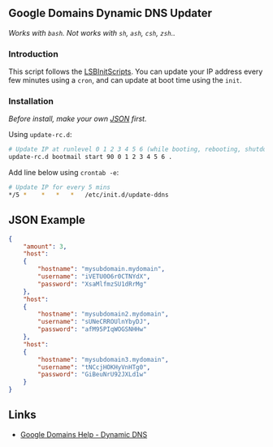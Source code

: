 ## Google Domains Dynamic DNS Updater
*Works with `bash`. Not works with `sh`, `ash`, `csh`, `zsh`..*

### Introduction

This script follows the [LSBInitScripts](https://wiki.debian.org/LSBInitScripts/).
You can update your IP address every few minutes using a `cron`, and can update at boot time using the `init`.

### Installation

*Before install, make your own [JSON](#json-example) first.*

Using `update-rc.d`:
```bash
# Update IP at runlevel 0 1 2 3 4 5 6 (while booting, rebooting, shutdown, etc.)
update-rc.d bootmail start 90 0 1 2 3 4 5 6 .
```

Add line below using `crontab -e`:
```bash
# Update IP for every 5 mins
*/5 *    *   *   *   /etc/init.d/update-ddns
```

## JSON Example
```json
{
	"amount": 3,
	"host":
	{
		"hostname": "mysubdomain.mydomain",
		"username": "iVETU0O6r0CTNYdX",
		"password": "XsaMlfmzSU1dRrMg"
	},
	"host":
	{
		"hostname": "mysubdomain2.mydomain",
		"username": "sUNeCRROUlnYbyDJ",
		"password": "afM95PIqWOGSNHHw"
	},
	"host":
	{
		"hostname": "mysubdomain3.mydomain",
		"username": "tNCcjHOKHyVnHTg0",
		"password": "GiBeuNrU92JXLd1w"
	}
}
```

## Links
* [Google Domains Help - Dynamic DNS](https://support.google.com/domains/answer/6147083)
